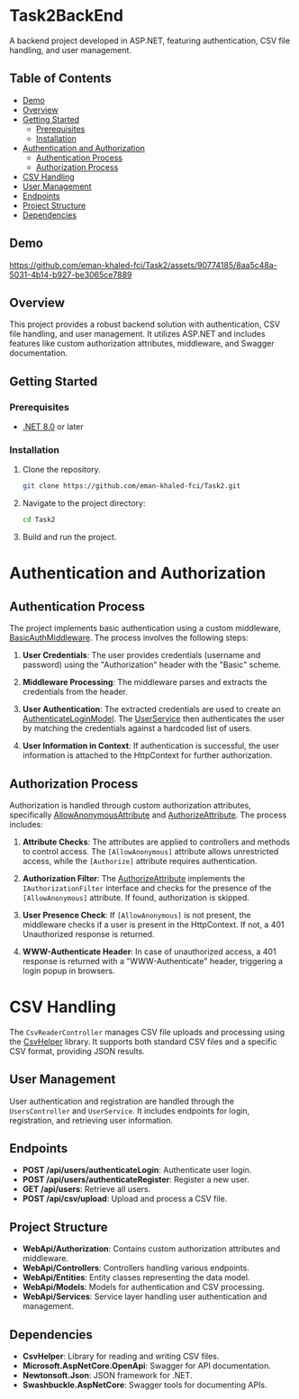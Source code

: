 # Task2BackEnd

A backend project developed in ASP.NET, featuring authentication, CSV file handling, and user management.

## Table of Contents
- [Demo](#demo)
- [Overview](#overview)
- [Getting Started](#getting-started)
  - [Prerequisites](#prerequisites)
  - [Installation](#installation)
- [Authentication and Authorization](#authentication-and-authorization)
  - [Authentication Process](#authentication-process)
  - [Authorization Process](#authorization-process)
- [CSV Handling](#csv-handling)
- [User Management](#user-management)
- [Endpoints](#endpoints)
- [Project Structure](#project-structure)
- [Dependencies](#dependencies)

## Demo


https://github.com/eman-khaled-fci/Task2/assets/90774185/8aa5c48a-5031-4b14-b927-be3065ce7889


## Overview
This project provides a robust backend solution with authentication, CSV file handling, and user management. It utilizes ASP.NET and includes features like custom authorization attributes, middleware, and Swagger documentation.

## Getting Started

### Prerequisites
- [.NET 8.0](https://dotnet.microsoft.com/download) or later

### Installation
1. Clone the repository.
   ```bash
   git clone https://github.com/eman-khaled-fci/Task2.git
2. Navigate to the project directory:
    ```bash
    cd Task2
3. Build and run the project.
# Authentication and Authorization
## Authentication Process
The project implements basic authentication using a custom middleware, [BasicAuthMiddleware](WebApi/Authorization/BasicAuthMiddleware.cs). The process involves the following steps:

1. **User Credentials**: The user provides credentials (username and password) using the "Authorization" header with the "Basic" scheme.

2. **Middleware Processing**: The middleware parses and extracts the credentials from the header.

3. **User Authentication**: The extracted credentials are used to create an [AuthenticateLoginModel](WebApi/Models/AuthenticateLoginModel.cs). The [UserService](WebApi/Services/UserService.cs) then authenticates the user by matching the credentials against a hardcoded list of users.

4. **User Information in Context**: If authentication is successful, the user information is attached to the HttpContext for further authorization.

## Authorization Process
Authorization is handled through custom authorization attributes, specifically [AllowAnonymousAttribute](WebApi/Authorization/AllowAnonymousAttribute.cs) and [AuthorizeAttribute](WebApi/Authorization/AuthorizeAttribute.cs). The process includes:

1. **Attribute Checks**: The attributes are applied to controllers and methods to control access. The `[AllowAnonymous]` attribute allows unrestricted access, while the `[Authorize]` attribute requires authentication.

2. **Authorization Filter**: The [AuthorizeAttribute](WebApi/Authorization/AuthorizeAttribute.cs) implements the `IAuthorizationFilter` interface and checks for the presence of the `[AllowAnonymous]` attribute. If found, authorization is skipped.

3. **User Presence Check**: If `[AllowAnonymous]` is not present, the middleware checks if a user is present in the HttpContext. If not, a 401 Unauthorized response is returned.

4. **WWW-Authenticate Header**: In case of unauthorized access, a 401 response is returned with a "WWW-Authenticate" header, triggering a login popup in browsers.
# CSV Handling

The `CsvReaderController` manages CSV file uploads and processing using the [CsvHelper](https://joshclose.github.io/CsvHelper/) library. It supports both standard CSV files and a specific CSV format, providing JSON results.

## User Management

User authentication and registration are handled through the `UsersController` and `UserService`. It includes endpoints for login, registration, and retrieving user information.

## Endpoints

- **POST /api/users/authenticateLogin**: Authenticate user login.
- **POST /api/users/authenticateRegister**: Register a new user.
- **GET /api/users**: Retrieve all users.
- **POST /api/csv/upload**: Upload and process a CSV file.

## Project Structure

- **WebApi/Authorization**: Contains custom authorization attributes and middleware.
- **WebApi/Controllers**: Controllers handling various endpoints.
- **WebApi/Entities**: Entity classes representing the data model.
- **WebApi/Models**: Models for authentication and CSV processing.
- **WebApi/Services**: Service layer handling user authentication and management.

## Dependencies

- **CsvHelper**: Library for reading and writing CSV files.
- **Microsoft.AspNetCore.OpenApi**: Swagger for API documentation.
- **Newtonsoft.Json**: JSON framework for .NET.
- **Swashbuckle.AspNetCore**: Swagger tools for documenting APIs.
